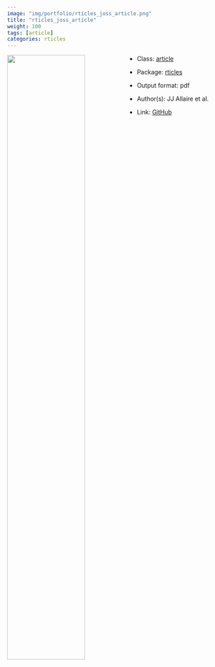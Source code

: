 ```yaml
---
image: "img/portfolio/rticles_joss_article.png"
title: "rticles_joss_article"
weight: 100
tags: [article]
categories: rticles
---
```




<!--more-->

<p><a href="../../img/portfolio/rticles_joss_article.png"><img class = "jf-image-shadow" src="../../img/portfolio/rticles_joss_article.png" style="display: block; margin: auto;" width="60%"  align="left"></a></p>

- Class: [article](../../tags/article)
- Package: [rticles](rticles)
- Output format: pdf

- Author(s): JJ Allaire et al.
- Link: [GitHub](https://github.com/rstudio/rticles)


